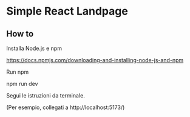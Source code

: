 <h1>Simple React Landpage</h1>

<h2>How to</h2>

<p>Installa Node.js e npm</p>

https://docs.npmjs.com/downloading-and-installing-node-js-and-npm 

<p>Run npm</p>

npm run dev

<p>Segui le istruzioni da terminale.</p>
<p>(Per esempio, collegati a http://localhost:5173/)</p>

